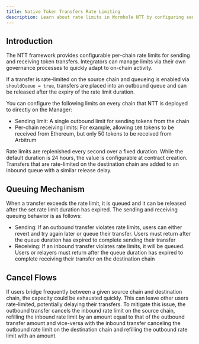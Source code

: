 ```yaml
---
title: Native Token Transfers Rate Limiting
description: Learn about rate limits in Wormhole NTT by configuring send/receive limits, queuing, and cancel flows to manage multichain token transfers efficiently.
---
```


## Introduction

The NTT framework provides configurable per-chain rate limits for sending and receiving token transfers. Integrators can manage limits via their own governance processes to quickly adapt to on-chain activity.

If a transfer is rate-limited on the source chain and queueing is enabled via `shouldQueue = true`, transfers are placed into an outbound queue and can be released after the expiry of the rate limit duration.

You can configure the following limits on every chain that NTT is deployed to directly on the Manager:

- Sending limit: A single outbound limit for sending tokens from the chain
- Per-chain receiving limits: For example, allowing `100` tokens to be received from Ethereum, but only 50 tokens to be received from Arbitrum

Rate limits are replenished every second over a fixed duration. While the default duration is 24 hours, the value is configurable at contract creation. Transfers that are rate-limited on the destination chain are added to an inbound queue with a similar release delay.

## Queuing Mechanism

When a transfer exceeds the rate limit, it is queued and it can be released after the set rate limit duration has expired. The sending and receiving queuing behavior is as follows:

- Sending: If an outbound transfer violates rate limits, users can either revert and try again later or queue their transfer. Users must return after the queue duration has expired to complete sending their transfer
- Receiving: If an inbound transfer violates rate limits, it will be queued. Users or relayers must return after the queue duration has expired to complete receiving their transfer on the destination chain
    
## Cancel Flows

If users bridge frequently between a given source chain and destination chain, the capacity could be exhausted quickly. This can leave other users rate-limited, potentially delaying their transfers. To mitigate this issue, the outbound transfer cancels the inbound rate limit on the source chain, refilling the inbound rate limit by an amount equal to that of the outbound transfer amount and vice-versa with the inbound transfer canceling the outbound rate limit on the destination chain and refilling the outbound rate limit with an amount.